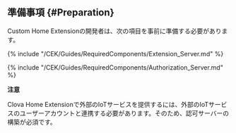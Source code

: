 <!-- tags: ClovaHome -->

## 準備事項 {#Preparation}
Custom Home Extensionの開発者は、次の項目を事前に準備する必要があります。

{% include "/CEK/Guides/RequiredComponents/Extension_Server.md" %}

{% include "/CEK/Guides/RequiredComponents/Authorization_Server.md" %}

<div class="danger">
  <p><strong>注意</strong></p>
  <p>Clova Home Extensionで外部のIoTサービスを提供するには、外部のIoTサービスのユーザーアカウントと連携する必要があります。そのため、認可サーバーの構築が必須です。</p>
</div>
